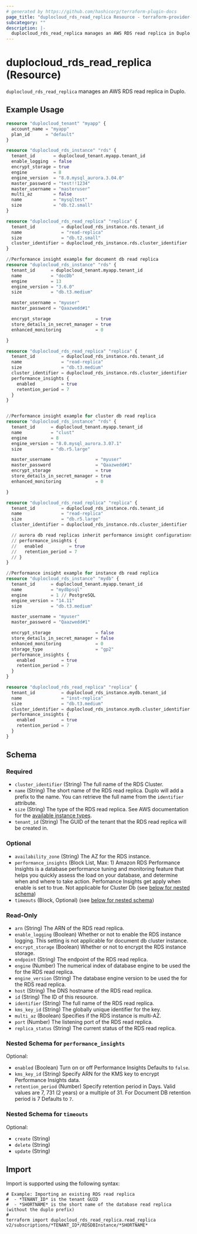 ```yaml
---
# generated by https://github.com/hashicorp/terraform-plugin-docs
page_title: "duplocloud_rds_read_replica Resource - terraform-provider-duplocloud"
subcategory: ""
description: |-
  duplocloud_rds_read_replica manages an AWS RDS read replica in Duplo.
---
```


# duplocloud_rds_read_replica (Resource)

`duplocloud_rds_read_replica` manages an AWS RDS read replica in Duplo.

## Example Usage

```terraform
resource "duplocloud_tenant" "myapp" {
  account_name = "myapp"
  plan_id      = "default"
}

resource "duplocloud_rds_instance" "rds" {
  tenant_id       = duplocloud_tenant.myapp.tenant_id
  enable_logging  = false
  encrypt_storage = true
  engine          = 8
  engine_version  = "8.0.mysql_aurora.3.04.0"
  master_password = "test!!1234"
  master_username = "masteruser"
  multi_az        = false
  name            = "mysqltest"
  size            = "db.t2.small"
}

resource "duplocloud_rds_read_replica" "replica" {
  tenant_id          = duplocloud_rds_instance.rds.tenant_id
  name               = "read-replica"
  size               = "db.t2.small"
  cluster_identifier = duplocloud_rds_instance.rds.cluster_identifier
}

//Performance insight example for document db read replica
resource "duplocloud_rds_instance" "rds" {
  tenant_id      = duplocloud_tenant.myapp.tenant_id
  name           = "docDb"
  engine         = 13
  engine_version = "3.6.0"
  size           = "db.t3.medium"

  master_username = "myuser"
  master_password = "Qaazwedd#1"

  encrypt_storage                 = true
  store_details_in_secret_manager = true
  enhanced_monitoring             = 0

}

resource "duplocloud_rds_read_replica" "replica" {
  tenant_id          = duplocloud_rds_instance.rds.tenant_id
  name               = "read-replica"
  size               = "db.t3.medium"
  cluster_identifier = duplocloud_rds_instance.rds.cluster_identifier
  performance_insights {
    enabled          = true
    retention_period = 7
  }
}


//Performance insight example for cluster db read replica
resource "duplocloud_rds_instance" "rds" {
  tenant_id      = duplocloud_tenant.myapp.tenant_id
  name           = "clust"
  engine         = 8
  engine_version = "8.0.mysql_aurora.3.07.1"
  size           = "db.r5.large"

  master_username                 = "myuser"
  master_password                 = "Qaazwedd#1"
  encrypt_storage                 = true
  store_details_in_secret_manager = true
  enhanced_monitoring             = 0

}

resource "duplocloud_rds_read_replica" "replica" {
  tenant_id          = duplocloud_rds_instance.rds.tenant_id
  name               = "read-replica"
  size               = "db.r5.large"
  cluster_identifier = duplocloud_rds_instance.rds.cluster_identifier

  // aurora db read replicas inherit performance insight configurations from its cluster's primary
  // performance_insights {
  //   enabled          = true
  //   retention_period = 7
  // }
}

//Performance insight example for instance db read replica
resource "duplocloud_rds_instance" "mydb" {
  tenant_id      = duplocloud_tenant.myapp.tenant_id
  name           = "mydbpsql"
  engine         = 1 // PostgreSQL
  engine_version = "14.11"
  size           = "db.t3.medium"

  master_username = "myuser"
  master_password = "Qaazwedd#1"

  encrypt_storage                 = false
  store_details_in_secret_manager = false
  enhanced_monitoring             = 0
  storage_type                    = "gp2"
  performance_insights {
    enabled          = true
    retention_period = 7
  }
}

resource "duplocloud_rds_read_replica" "replica" {
  tenant_id          = duplocloud_rds_instance.mydb.tenant_id
  name               = "inst-replica"
  size               = "db.t3.medium"
  cluster_identifier = duplocloud_rds_instance.mydb.cluster_identifier
  performance_insights {
    enabled          = true
    retention_period = 7
  }
}
```

<!-- schema generated by tfplugindocs -->
## Schema

### Required

- `cluster_identifier` (String) The full name of the RDS Cluster.
- `name` (String) The short name of the RDS read replica.  Duplo will add a prefix to the name.  You can retrieve the full name from the `identifier` attribute.
- `size` (String) The type of the RDS read replica.
See AWS documentation for the [available instance types](https://aws.amazon.com/rds/instance-types/).
- `tenant_id` (String) The GUID of the tenant that the RDS read replica will be created in.

### Optional

- `availability_zone` (String) The AZ for the RDS instance.
- `performance_insights` (Block List, Max: 1) Amazon RDS Performance Insights is a database performance tuning and monitoring feature that helps you quickly assess the load on your database, and determine when and where to take action. Perfomance Insights get apply when enable is set to true. Not applicable for Cluster Db (see [below for nested schema](#nestedblock--performance_insights))
- `timeouts` (Block, Optional) (see [below for nested schema](#nestedblock--timeouts))

### Read-Only

- `arn` (String) The ARN of the RDS read replica.
- `enable_logging` (Boolean) Whether or not to enable the RDS instance logging. This setting is not applicable for document db cluster instance.
- `encrypt_storage` (Boolean) Whether or not to encrypt the RDS instance storage.
- `endpoint` (String) The endpoint of the RDS read replica.
- `engine` (Number) The numerical index of database engine to be used the for the RDS read replica.
- `engine_version` (String) The database engine version to be used the for the RDS read replica.
- `host` (String) The DNS hostname of the RDS read replica.
- `id` (String) The ID of this resource.
- `identifier` (String) The full name of the RDS read replica.
- `kms_key_id` (String) The globally unique identifier for the key.
- `multi_az` (Boolean) Specifies if the RDS instance is multi-AZ.
- `port` (Number) The listening port of the RDS read replica.
- `replica_status` (String) The current status of the RDS read replica.

<a id="nestedblock--performance_insights"></a>
### Nested Schema for `performance_insights`

Optional:

- `enabled` (Boolean) Turn on or off Performance Insights Defaults to `false`.
- `kms_key_id` (String) Specify ARN for the KMS key to encrypt Performance Insights data.
- `retention_period` (Number) Specify retention period in Days. Valid values are 7, 731 (2 years) or a multiple of 31. For Document DB retention period is 7 Defaults to `7`.


<a id="nestedblock--timeouts"></a>
### Nested Schema for `timeouts`

Optional:

- `create` (String)
- `delete` (String)
- `update` (String)

## Import

Import is supported using the following syntax:

```shell
# Example: Importing an existing RDS read replica
#  - *TENANT_ID* is the tenant GUID
#  - *SHORTNAME* is the short name of the database read replica (without the duplo prefix)
#
terraform import duplocloud_rds_read_replica.read_replica v2/subscriptions/*TENANT_ID*/RDSDBInstance/*SHORTNAME*
```
